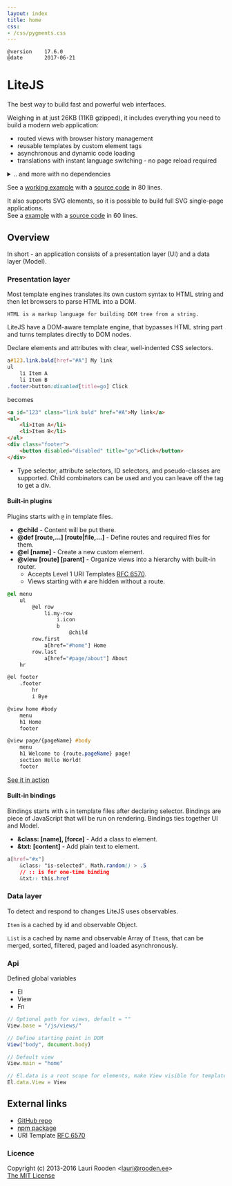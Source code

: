 ```yaml
---
layout: index
title: home
css:
- /css/pygments.css
---
```



[LiteJS]: https://www.litejs.com/
[npm package]: https://npmjs.org/package/litejs
[GitHub repo]: https://github.com/litejs/litejs
[RFC 6570]: http://tools.ietf.org/html/rfc6570
[SUIT CSS]: https://github.com/suitcss/suit/blob/master/doc/naming-conventions.md


    @version    17.6.0
    @date       2017-06-21


LiteJS
======

The best way to build fast and powerful web interfaces.

Weighing in at just 26KB (11KB gzipped),
it includes everything you need to build a modern web application:

 - routed views with browser history management
 - reusable templates by custom element tags
 - asynchronous and dynamic code loading
 - translations with instant language switching - no page reload required
<details>
    <summary>.. and more with no dependencies</summary>

 - date parsing and formating [date-format-lite](https://github.com/litejs/date-format-lite)
 - string formating
 - keyboard shortcuts
 - JSON Pointer [RFC 6901] and JSON Merge Patch [RFC 7396] implementation

</details>
<p></p>

See a [working example](https://cdn.rawgit.com/litejs/litejs/master/public/example1.html)
with a [source code](https://github.com/litejs/litejs/blob/master/public/example1.html)
in 80 lines.

It also supports SVG elements,
so it is possible to build full SVG single-page applications.  
See a [example](https://cdn.rawgit.com/litejs/litejs/master/public/svg-example1.html)
with a [source code](https://github.com/litejs/litejs/blob/master/public/svg-example1.html)
in 60 lines.


Overview
--------

In short - an application consists of a presentation layer (UI) and a data layer (Model).


### Presentation layer

Most template engines translates its own custom syntax to HTML string
and then let browsers to parse HTML into a DOM.


    HTML is a markup language for building DOM tree from a string.


LiteJS have a DOM-aware template engine,
that bypasses HTML string part
and turns templates directly to DOM nodes.

Declare elements and attributes with clear, well-indented CSS selectors.


```css
a#123.link.bold[href="#A"] My link
ul
	li Item A
	li Item B
.footer>button:disabled[title=go] Click
```

becomes

```html
<a id="123" class="link bold" href="#A">My link</a>
<ul>
	<li>Item A</li>
	<li>Item B</li>
</ul>
<div class="footer">
	<button disabled="disabled" title="go">Click</button>
</div>
```

 - Type selector, attribute selectors, ID selectors, and pseudo-classes
are supported. Child combinators can be used and you can leave off the tag to get a div.


#### Built-in plugins

Plugins starts with `@` in template files.

 - **@child** - Content will be put there.
 - **@def [route,...] [route|file,...]** - Define routes and required files for them.
 - **@el [name]** - Create a new custom element.
 - **@view [route] [parent]** - Organize views into a hierarchy with built-in router.
    - Accepts Level 1 URI Templates [RFC 6570][].
    - Views starting with `#` are hidden without a route.

```css
@el menu
	ul
		@el row
			li.my-row
				i.icon
				b
					@child
		row.first
			a[href="#home"] Home
		row.last
			a[href="#page/about"] About
	hr

@el footer
	.footer
		hr
		i Bye

@view home #body
	menu
	h1 Home
	footer

@view page/{pageName} #body
	menu
	h1 Welcome to {route.pageName} page!
	section Hello World!
	footer
```

[See it in action](https://cdn.rawgit.com/litejs/litejs/master/public/example2.html)


#### Built-in bindings

Bindings starts with `&` in template files after declaring selector.
Bindings are piece of JavaScript that will be run on rendering.
Bindings ties together UI and Model.


 - **&class: [name], [force]** - Add a class to element.
 - **&txt: [content]** - Add plain text to element.


```css
a[href="#x"]
    &class: "is-selected", Math.random() > .5
    // :: is for one-time binding
    &txt:: this.href
```


### Data layer

To detect and respond to changes LiteJS uses observables.

`Item` is a cached by id and observable Object.

`List` is a cached by name and observable Array of `Item`s,
that can be merged, sorted, filtered, paged and loaded asynchronously.



### Api

Defined global variables

 - El
 - View
 - Fn

```javascript
// Optional path for views, default = ""
View.base = "/js/views/"

// Define starting point in DOM
View("body", document.body)

// Default view
View.main = "home"

// El.data is a root scope for elements, make View visible for templates
El.data.View = View

```


External links
--------------

 - [GitHub repo][]
 - [npm package][]
 - URI Template [RFC 6570][]


### Licence

Copyright (c) 2013-2016 Lauri Rooden &lt;lauri@rooden.ee&gt;  
[The MIT License](http://lauri.rooden.ee/mit-license.txt)


